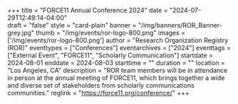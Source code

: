+++
title = "FORCE11 Annual Conference 2024" 
date = "2024-07-29T12:49:14-04:00"  
draft = "false" 
style = "card-plain" 
banner = "/img/banners/ROR_Banner-grey.jpg" 
thumb = "/img/events/ror-logo-800.png" 
images = ['/img/events/ror-logo-800.png']
author = "Research Organization Registry (ROR)" 
eventtypes = ["Conferences"]
eventarchives = ["2024"]
eventtags = ["External Event", "FORCE11", "Scholarly Communication"]
startdate = 2024-08-01
enddate = 2024-08-03
starttime = ""
duration = ""
location = "Los Angeles, CA"
description = "ROR team members will be in attendance in person at the annual meeting of FORCE11, which brings together a wide and diverse set of stakeholders from scholarly communications communities."
reglink = "https://force11.org/conference/"
+++


<!-- Post-event content template

## Materials 

- [Slides from event]()

<iframe src=""></iframe>

---

## Recording 

{{< youtube id="" >}}

--- 

--> 

